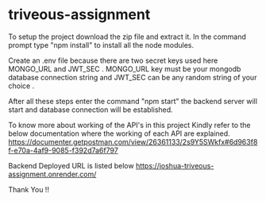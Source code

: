 # triveous-assignment
To setup the project download the zip file and extract it.
In the command prompt type "npm install" to install all the node modules.

Create an .env file because there are two secret keys used here MONGO_URL and JWT_SEC . MONGO_URL key must be your mongodb database connection string and JWT_SEC can be any random string of your choice .

After all these steps enter the command "npm start" the backend server will start and database connection will be established.

To know more about working of the API's in this project Kindly refer to the below documentation where the working of each API are explained.
https://documenter.getpostman.com/view/26361133/2s9Y5SWkfx#6d963f8f-e70a-4af9-9085-f392d7a6f797

Backend Deployed URL is listed below
https://joshua-triveous-assignment.onrender.com/

Thank You !!

